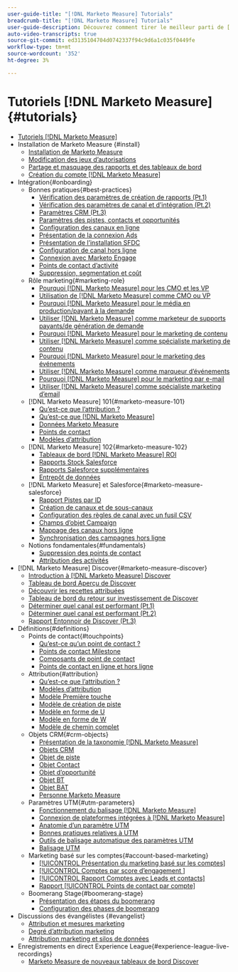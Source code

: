 ```yaml
---
user-guide-title: "[!DNL Marketo Measure] Tutorials"
breadcrumb-title: "[!DNL Marketo Measure] Tutorials"
user-guide-description: Découvrez comment tirer le meilleur parti de [!DNL Adobe Marketo Measure] (anciennement, [!DNL Bizible]). Regardez des tutoriels sur l’installation, l’intégration, les principes de base et les définitions.
auto-video-transcripts: true
source-git-commit: ed3135104704d0742337f94c9d6a1c035f0449fe
workflow-type: tm+mt
source-wordcount: '352'
ht-degree: 3%

---
```



# Tutoriels [!DNL Marketo Measure] {#tutorials}

+ [Tutoriels [!DNL Marketo Measure]](overview.md)
+ Installation de Marketo Measure {#install}
   + [Installation de Marketo Measure](/help/installing/install-production.md)
   + [Modification des jeux d’autorisations](/help/installing/modify-permission-sets-production.md)
   + [Partage et masquage des rapports et des tableaux de bord](/help/installing/sharing-reports-production.md)
   + [Création du compte  [!DNL Marketo Measure] ](/help/installing/creating-marketo-measure-account-production.md)
+ Intégration{#onboarding}
   + Bonnes pratiques{#best-practices}
      + [Vérification des paramètres de création de rapports (Pt.1)](/help/onboarding/fundamentals/review-reporting-setting-pt1.md)
      + [Vérification des paramètres de canal et d’intégration (Pt.2)](/help/onboarding/fundamentals/channel-integration-settings.md)
      + [Paramètres CRM (Pt.3)](/help/onboarding/fundamentals/crm-settings.md)
      + [Paramètres des pistes, contacts et opportunités](/help/onboarding/fundamentals/leads-contacts-opps-settings.md)
      + [Configuration des canaux en ligne](/help/onboarding/fundamentals/online-channel-setup.md)
      + [Présentation de la connexion Ads](/help/onboarding/fundamentals/ads-connection-overview.md)
      + [Présentation de l’installation SFDC](/help/onboarding/fundamentals/sfdc-installation-overview.md)
      + [Configuration de canal hors ligne](/help/onboarding/fundamentals/offline-channel-setup.md)
      + [Connexion avec Marketo Engage](/help/onboarding/fundamentals/connection-with-marketo-engage.md)
      + [Points de contact d’activité](/help/onboarding/fundamentals/activity-touchpoints.md)
      + [Suppression, segmentation et coût](/help/onboarding/fundamentals/suppression-segmentation-cost.md)
   + Rôle marketing{#marketing-role}
      + [Pourquoi [!DNL Marketo Measure] pour les CMO et les VP](/help/onboarding/marketing-role/cmo-and-vp-why.md)
      + [Utilisation de [!DNL Marketo Measure] comme CMO ou VP](/help/onboarding/marketing-role/cmo-and-vp-using.md)
      + [Pourquoi [!DNL Marketo Measure] pour le média en production/payant à la demande](/help/onboarding/marketing-role/demand-gen-why.md)
      + [Utiliser  [!DNL Marketo Measure]  comme marketeur de supports payants/de génération de demande](/help/onboarding/marketing-role/demand-gen-using.md)
      + [Pourquoi [!DNL Marketo Measure] pour le marketing de contenu](/help/onboarding/marketing-role/content-marketing-why.md)
      + [Utiliser  [!DNL Marketo Measure] comme spécialiste marketing de contenu](/help/onboarding/marketing-role/content-marketing-using.md)
      + [Pourquoi [!DNL Marketo Measure]  pour le marketing des événements](/help/onboarding/marketing-role/events-marketing-why.md)
      + [Utiliser [!DNL Marketo Measure] comme marqueur d’événements](/help/onboarding/marketing-role/events-marketing-using.md)
      + [Pourquoi [!DNL Marketo Measure] pour le marketing par e-mail](/help/onboarding/marketing-role/email-marketing-why.md)
      + [Utiliser [!DNL Marketo Measure] comme spécialiste marketing d’email](/help/onboarding/marketing-role/email-marketing-using.md)
   + [!DNL Marketo Measure] 101{#marketo-measure-101}
      + [Qu’est-ce que l’attribution ?](/help/onboarding/marketo-measure-101/what-is-attribution.md)
      + [Qu’est-ce que  [!DNL Marketo Measure]](/help/onboarding/marketo-measure-101/what-is-marketo-measure.md)
      + [Données Marketo Measure](/help/onboarding/marketo-measure-101/marketo-measure-data.md)
      + [Points de contact](/help/onboarding/marketo-measure-101/touchpoints.md)
      + [Modèles d’attribution](/help/onboarding/marketo-measure-101/attribution-models.md)
   + [!DNL Marketo Measure] 102{#marketo-measure-102}
      + [Tableaux de bord  [!DNL Marketo Measure] ROI](/help/onboarding/marketo-measure-102/roi-dashboards.md)
      + [Rapports Stock Salesforce](/help/onboarding/marketo-measure-102/stock-salesforce-reports.md)
      + [Rapports Salesforce supplémentaires](/help/onboarding/marketo-measure-102/addtional-salesforce-reports.md)
      + [Entrepôt de données](/help/onboarding/marketo-measure-102/data-warehouse.md)
   + [!DNL Marketo Measure] et Salesforce{#marketo-measure-salesforce}
      + [Rapport Pistes par ID](/help/onboarding/marketo-measure-salesforce/leads-by-id-report.md)
      + [Création de canaux et de sous-canaux](/help/onboarding/marketo-measure-salesforce/creating-channels-subchannels.md)
      + [Configuration des règles de canal avec un fusil CSV](/help/onboarding/marketo-measure-salesforce/channel-rules-csv.md)
      + [Champs d’objet Campaign](/help/onboarding/marketo-measure-salesforce/campaign-object-fields.md)
      + [Mappage des canaux hors ligne](/help/onboarding/marketo-measure-salesforce/mapping-offline-channels.md)
      + [Synchronisation des campagnes hors ligne](/help/onboarding/marketo-measure-salesforce/syncing-offline-campaigns.md)
   + Notions fondamentales{#fundamentals}
      + [Suppression des points de contact](/help/onboarding/marketo-measure-salesforce/touchpoint-suppression.md)
      + [Attribution des activités](/help/onboarding/fundamentals/activities-attribution.md)
+ [!DNL Marketo Measure] Discover{#marketo-measure-discover}
   + [Introduction à  [!DNL Marketo Measure] Discover](/help/marketo-measure-discover/introduction-to-marketo-measure-discover.md)
   + [Tableau de bord Aperçu de Discover](/help/marketo-measure-discover/2023-discover-overview-dashboard.md)
   + [Découvrir les recettes attribuées](/help/marketo-measure-discover/2023-discover-attributed-revenue.md)
   + [Tableau de bord du retour sur investissement de Discover](/help/marketo-measure-discover/2023-discover-roi-dashboard.md)
   + [Déterminer quel canal est performant (Pt.1)](/help/marketo-measure-discover/top-of-funnel-reporting.md)
   + [Déterminer quel canal est performant (Pt.2)](/help/marketo-measure-discover/determine-which-channel-is-performing.md)
   + [Rapport Entonnoir de Discover (Pt.3)](/help/marketo-measure-discover/build-a-full-funnel-report-pt3.md)
+ Définitions{#definitions}
   + Points de contact{#touchpoints}
      + [Qu’est-ce qu’un point de contact ?](/help/definitions/touchpoints/what-is-a-touchpoint.md)
      + [Points de contact Milestone](/help/definitions/touchpoints/milestone-touchpoints.md)
      + [Composants de point de contact](/help/definitions/touchpoints/touchpoint-components.md)
      + [Points de contact en ligne et hors ligne](/help/definitions/touchpoints/online-offline-touchpoints.md)
   + Attribution{#attribution}
      + [Qu’est-ce que l’attribution ?](/help/definitions/attribution/what-is-attribution.md)
      + [Modèles d’attribution](/help/definitions/attribution/attribution-models.md)
      + [Modèle Première touche](/help/definitions/attribution/first-touch-model.md)
      + [Modèle de création de piste](/help/definitions/attribution/lead-creation-model.md)
      + [Modèle en forme de U](/help/definitions/attribution/u-shaped-model.md)
      + [Modèle en forme de W](/help/definitions/attribution/w-shaped-model.md)
      + [Modèle de chemin complet](/help/definitions/attribution/full-path-model.md)
   + Objets CRM{#crm-objects}
      + [Présentation de la taxonomie  [!DNL Marketo Measure] ](/help/definitions/crm-objects/taxonomy-overview.md)
      + [Objets CRM](/help/definitions/crm-objects/crm-objects.md)
      + [Objet de piste](/help/definitions/crm-objects/lead-object.md)
      + [Objet Contact](/help/definitions/crm-objects/contact-object.md)
      + [Objet d’opportunité](/help/definitions/crm-objects/opportunity-object.md)
      + [Objet BT](/help/definitions/crm-objects/bt-object.md)
      + [Objet BAT](/help/definitions/crm-objects/bat-object.md)
      + [Personne Marketo Measure](/help/definitions/crm-objects/marketo-measure-person.md)
   + Paramètres UTM{#utm-parameters}
      + [Fonctionnement du balisage [!DNL Marketo Measure] ](/help/definitions/utm-parameters/how-marketo-measure-tagging-works.md)
      + [Connexion de plateformes intégrées à [!DNL Marketo Measure]](/help/definitions/utm-parameters/connecting-integrated-platforms-with-marketo-measure.md)
      + [Anatomie d’un paramètre UTM](/help/definitions/utm-parameters/anatomy-of-a-utm-parameter.md)
      + [Bonnes pratiques relatives à UTM](/help/definitions/utm-parameters/utm-best-practices.md)
      + [Outils de balisage automatique des paramètres UTM](/help/definitions/utm-parameters/utm-parameter-auto-tagging-tools.md)
      + [Balisage UTM](/help/definitions/utm-parameters/utm-tagging.md)
   + Marketing basé sur les comptes{#account-based-marketing}
      + [[!UICONTROL Présentation du marketing basé sur les comptes]](/help/definitions/account-based-marketing/abm-overview.md)
      + [[!UICONTROL  Comptes par score d’engagement ]](/help/definitions/account-based-marketing/accounts-by-engagement-score.md)
      + [[!UICONTROL  Rapport Comptes avec Leads et contacts]](/help/definitions/account-based-marketing/accounts-with-leads-and-contacts.md)
      + [Rapport [!UICONTROL Points de contact par compte]](/help/definitions/account-based-marketing/touchpoints-per-account-report.md)
   + Boomerang Stage{#boomerang-stage}
      + [Présentation des étapes du boomerang](/help/definitions/boomerang-stage/introduction-to-boomerang-stages.md)
      + [Configuration des phases de boomerang](/help/definitions/boomerang-stage/setting-up-boomerang-stages.md)
+ Discussions des évangélistes {#evangelist}
   + [Attribution et mesures marketing](/help/evangelist-talks/attribution-and-metrics.md)
   + [Degré d’attribution marketing](/help/evangelist-talks/marketing-attribution-maturity.md)
   + [Attribution marketing et silos de données](/help/evangelist-talks/marketing-attribution-and-data-silos.md)
+ Enregistrements en direct Experience League{#experience-league-live-recordings}
   + [Marketo Measure de nouveaux tableaux de bord Discover](https://experienceleague.adobe.com/en/docs/events/experience-league-live-recordings/episodes/exl-live-episode-04-18-24)
